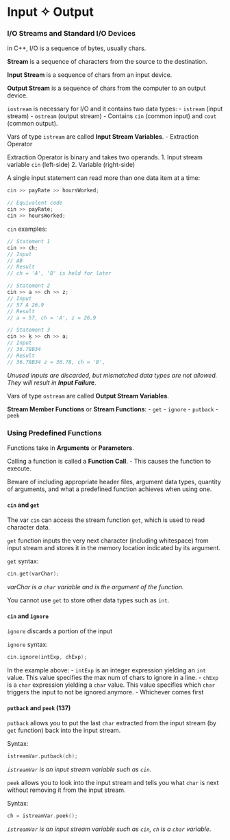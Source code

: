 # Input ✧ Output

### I/O Streams and Standard I/O Devices

in C++, I/O is a sequence of bytes, usually chars.

__Stream__ is a sequence of characters from the source to the destination.

__Input Stream__ is a sequence of chars from an input device.

__Output Stream__ is a sequence of chars from the computer to an output device.

`iostream` is necessary for I/O and it contains two data types:
	- `istream` (input stream)
	- `ostream` (output stream)
	- Contains `cin` (common input) and `cout` (common output).

Vars of type `istream` are called __Input Stream Variables__.
	- Extraction Operator

Extraction Operator is binary and takes two operands.
	1. Input stream variable `cin` (left-side)
	2. Variable (right-side)

A single input statement can read more than one data item at a time:
```C++
cin >> payRate >> hoursWorked;

// Equivalent code
cin >> payRate;
cin >> hoursWorked;
```

`cin` examples:
```C++
// Statement 1
cin >> ch; 
// Input
// AB 
// Result
// ch = 'A', 'B' is held for later

// Statement 2
cin >> a >> ch >> z;
// Input
// 57 A 26.9
// Result
// a = 57, ch = 'A', z = 26.9

// Statement 3
cin >> ķ >> ch >> a;
// Input
// 36.78B34
// Result
// 36.78B34 z = 36.78, ch = 'B',
```
_Unused inputs are discarded, but mismatched data types are not allowed. They will result in **Input Failure**_.

Vars of type `ostream` are called __Output Stream Variables__.

__Stream Member Functions__ or __Stream Functions__:
	- `get`
	- `ignore`
	- `putback`
	- `peek`

### Using Predefined Functions

Functions take in __Arguments__ or __Parameters__.

Calling a function is called a __Function Call__.
	- This causes the function to execute.

Beware of including appropriate header files, argument data types, quantity of arguments, and what a predefined function achieves when using one. 

#### `cin` and `get`

The var `cin` can access the stream function `get`, which is used to read character data.

`get` function inputs the very next character (including whitespace) from input stream and stores it in the memory location indicated by its argument.

`get` syntax:
```C++
cin.get(varChar);
```
_varChar is a `char` variable and is the argument of the function._

You cannot use `get` to store other data types such as `int`.

#### `cin` and `ignore`

`ignore` discards a portion of the input

`ignore` syntax:
```C++
cin.ignore(intExp, chExp);
```
In the example above:
	-  `intExp` is an integer expression yielding an `int` value. This value specifies the max num of chars to ignore in a line.
	- `chExp` is a `char` expression yielding a `char` value. This value specifies which `char` triggers the input to not be ignored anymore.
	- Whichever comes first

#### `putback` and `peek` (137)

`putback` allows you to put the last `char` extracted from the input stream (by `get` function) back into the input stream.

Syntax:
```C++
istreamVar.putback(ch);
```
_`istreamVar` is an input stream variable such as `cin`_.

`peek` allows you to look into the input stream and tells you what `char` is next without removing it from the input stream.

Syntax:
```C++
ch = istreamVar.peek();
```
_`istreamVar` is an input stream variable such as `cin`, `ch` is a `char` variable_.
